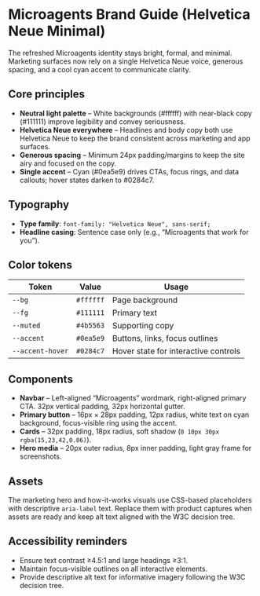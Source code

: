 # Microagents Brand Guide (Helvetica Neue Minimal)

The refreshed Microagents identity stays bright, formal, and minimal. Marketing surfaces now rely on a single Helvetica Neue voice, generous spacing, and a cool cyan accent to communicate clarity.

## Core principles
- **Neutral light palette** – White backgrounds (#ffffff) with near-black copy (#111111) improve legibility and convey seriousness.
- **Helvetica Neue everywhere** – Headlines and body copy both use Helvetica Neue to keep the brand consistent across marketing and app surfaces.
- **Generous spacing** – Minimum 24px padding/margins to keep the site airy and focused on the copy.
- **Single accent** – Cyan (#0ea5e9) drives CTAs, focus rings, and data callouts; hover states darken to #0284c7.

## Typography
- **Type family**: `font-family: "Helvetica Neue", sans-serif;`
- **Headline casing**: Sentence case only (e.g., “Microagents that work for you”).

## Color tokens
| Token | Value | Usage |
| ----- | ----- | ----- |
| `--bg` | `#ffffff` | Page background |
| `--fg` | `#111111` | Primary text |
| `--muted` | `#4b5563` | Supporting copy |
| `--accent` | `#0ea5e9` | Buttons, links, focus outlines |
| `--accent-hover` | `#0284c7` | Hover state for interactive controls |

## Components
- **Navbar** – Left-aligned “Microagents” wordmark, right-aligned primary CTA. 32px vertical padding, 32px horizontal gutter.
- **Primary button** – 16px × 28px padding, 12px radius, white text on cyan background, focus-visible ring using the accent.
- **Cards** – 32px padding, 18px radius, soft shadow (`0 10px 30px rgba(15,23,42,0.06)`).
- **Hero media** – 20px outer radius, 8px inner padding, light gray frame for screenshots.

## Assets
The marketing hero and how-it-works visuals use CSS-based placeholders with descriptive `aria-label` text. Replace them with product captures when assets are ready and keep alt text aligned with the W3C decision tree.

## Accessibility reminders
- Ensure text contrast ≥4.5:1 and large headings ≥3:1.
- Maintain focus-visible outlines on all interactive elements.
- Provide descriptive alt text for informative imagery following the W3C decision tree.
